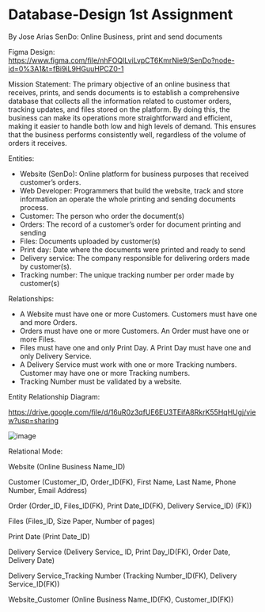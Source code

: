 # Database-Design 1st Assignment 

By Jose Arias
SenDo: Online Business, print and send documents

Figma Design: 
https://www.figma.com/file/nhFOQlLviLvpCT6KmrNie9/SenDo?node-id=0%3A1&t=fBi9iL9HGuuHPCZ0-1

Mission Statement:
The primary objective of an online business that receives, prints, and sends documents is to establish a comprehensive database that collects all the information related to customer orders, tracking updates, and files stored on the platform. By doing this, the business can make its operations more straightforward and efficient, making it easier to handle both low and high levels of demand. This ensures that the business performs consistently well, regardless of the volume of orders it receives.

Entities:
* Website (SenDo): Online platform for business purposes that received customer’s orders.
* Web Developer: Programmers that build the website, track and store information an operate the whole printing and sending documents process.
* Customer: The person who order the document(s)
* Orders: The record of a customer’s order for document printing and sending
* Files: Documents uploaded by customer(s)
* Print day: Date where the documents were printed and ready to send
* Delivery service: The company responsible for delivering orders made by customer(s). 
* Tracking number: The unique tracking number per order made by customer(s)

Relationships:

* A Website must have one or more Customers. Customers must have one and more Orders.
* Orders must have one or more Customers. An Order must have one or more Files.
* Files must have one and only Print Day. A Print Day must have one and only Delivery Service.
* A Delivery Service must work with one or more Tracking numbers. Customer may have one or more Tracking numbers. 
* Tracking Number must be validated by a website.

Entity Relationship Diagram:

https://drive.google.com/file/d/16uR0z3qfUE6EU3TEifA8RkrK55HqHUgj/view?usp=sharing

![image](https://user-images.githubusercontent.com/115059715/227781661-4d93f2d9-b644-4da0-9467-519523841272.png)

Relational Mode:

Website (Online Business Name_ID)

Customer (Customer_ID, Order_ID(FK), First Name, Last Name, Phone Number, Email Address)

Order (Order_ID, Files_ID(FK), Print Date_ID(FK), Delivery Service_ID) (FK))

Files (Files_ID, Size Paper, Number of pages)

Print Date (Print Date_ID)

Delivery Service (Delivery Service_ ID, Print Day_ID(FK), Order Date, Delivery Date)

Delivery Service_Tracking Number (Tracking Number_ID(FK), Delivery Service_ID(FK))

Website_Customer (Online Business Name_ID(FK), Customer_ID(FK))
